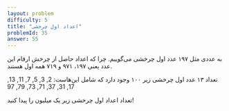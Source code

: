 ```yaml
---
layout: problem
difficulty: 5
title: "اعداد اول چرخشی"
problemId: 35
answer: 55
---
```

به عددی مثل ۱۹۷ عدد اول چرخشی می‌گوییم. چرا که اعداد حاصل از چرخش ارقام این عدد یعنی ۱۹۷، ۹۷۱ و ۷۱۹ همه اول هستند.

تعداد ۱۳ عدد اول چرخشی زیر ۱۰۰ وجود دارد که شامل این‌هاست:
2, 3, 5, 7, 11, 13, 17, 31, 37, 71, 73, 79, 97

تعداد اعداد اول چرخشی زیر یک میلیون را پیدا کنید!
